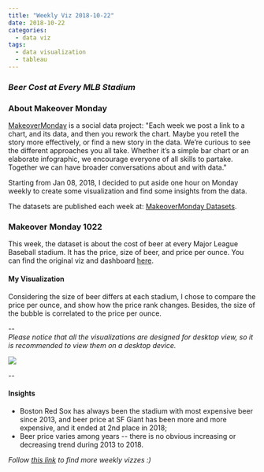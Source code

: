 ```yaml
---
title: "Weekly Viz 2018-10-22"
date: 2018-10-22
categories:
  - data viz
tags:
  - data visualization
  - tableau
---
```


### *Beer Cost at Every MLB Stadium*


### About Makeover Monday

[MakeoverMonday](http://www.makeovermonday.co.uk/) is a social data project:
"Each week we post a link to a chart, and its data, and then you rework the chart.
Maybe you retell the story more effectively, or find a new story in the data.
We’re curious to see the different approaches you all take. Whether it’s a simple bar chart or an elaborate infographic, we encourage everyone of all skills to partake.
Together we can have broader conversations about and with data."

Starting from Jan 08, 2018, I decided to put aside one hour on Monday weekly to create some visualization and find some insights from the data.

The datasets are published each week at: [MakeoverMonday Datasets](http://www.makeovermonday.co.uk/data/).

### Makeover Monday 1022

This week, the dataset is about the cost of beer at every Major League Baseball stadium. It has the price, size of beer, and price per ounce. You can find the original viz and dashboard [here](https://www.vizwiz.com/2014/04/makeover-monday-what-beer-will-cost-you.html).  


#### My Visualization

Considering the size of beer differs at each stadium, I chose to compare the price per ounce, and show how the price rank changes. Besides, the size of the bubble is correlated to the price per ounce.  

--  
*Please notice that all the visualizations are designed for desktop view, so it is recommended to view them on a desktop device.*  

<div class='tableauPlaceholder' id='viz1540272024391' style='position: relative'>
<noscript><a href='#'>
  <img alt=' ' src='https:&#47;&#47;public.tableau.com&#47;static&#47;images&#47;Ma&#47;MakeOverMonday1022&#47;beercostatMLb&#47;1_rss.png' style='border: none' />
</a></noscript>
<object class='tableauViz'  style='display:none;'>
  <param name='host_url' value='https%3A%2F%2Fpublic.tableau.com%2F' />
  <param name='embed_code_version' value='3' />
  <param name='site_root' value='' />
  <param name='name' value='MakeOverMonday1022&#47;beercostatMLb' />
  <param name='tabs' value='no' />
  <param name='toolbar' value='yes' />
  <param name='static_image' value='https:&#47;&#47;public.tableau.com&#47;static&#47;images&#47;Ma&#47;MakeOverMonday1022&#47;beercostatMLb&#47;1.png' />
  <param name='animate_transition' value='yes' />
  <param name='display_static_image' value='yes' />
  <param name='display_spinner' value='yes' />
  <param name='display_overlay' value='yes' />
  <param name='display_count' value='yes' />
</object></div>              
<script type='text/javascript'>                 
  var divElement = document.getElementById('viz1540272024391');        
  var vizElement = divElement.getElementsByTagName('object')[0];        
  vizElement.style.width='800px';vizElement.style.height='827px';            
  var scriptElement = document.createElement('script');                 
  scriptElement.src = 'https://public.tableau.com/javascripts/api/viz_v1.js';   
  vizElement.parentNode.insertBefore(scriptElement, vizElement);                
</script>  


--  

#### Insights
* Boston Red Sox has always been the stadium with most expensive beer since 2013, and beer price at SF Giant has been more and more expensive, and it ended at 2nd place in 2018;  
* Beer price varies among years -- there is no obvious increasing or decreasing trend during 2013 to 2018.  


*Follow [this link](https://yudong-94.github.io/personal-website/project/MakeOverMonday2018/) to find more weekly vizzes :)*